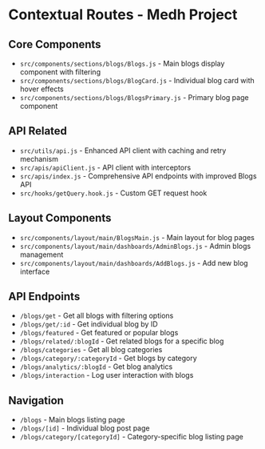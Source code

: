 # Contextual Routes - Medh Project

## Core Components
- `src/components/sections/blogs/Blogs.js` - Main blogs display component with filtering
- `src/components/sections/blogs/BlogCard.js` - Individual blog card with hover effects
- `src/components/sections/blogs/BlogsPrimary.js` - Primary blog page component

## API Related
- `src/utils/api.js` - Enhanced API client with caching and retry mechanism
- `src/apis/apiClient.js` - API client with interceptors
- `src/apis/index.js` - Comprehensive API endpoints with improved Blogs API
- `src/hooks/getQuery.hook.js` - Custom GET request hook

## Layout Components
- `src/components/layout/main/BlogsMain.js` - Main layout for blog pages
- `src/components/layout/main/dashboards/AdminBlogs.js` - Admin blogs management
- `src/components/layout/main/dashboards/AddBlogs.js` - Add new blog interface

## API Endpoints
- `/blogs/get` - Get all blogs with filtering options
- `/blogs/get/:id` - Get individual blog by ID
- `/blogs/featured` - Get featured or popular blogs
- `/blogs/related/:blogId` - Get related blogs for a specific blog
- `/blogs/categories` - Get all blog categories
- `/blogs/category/:categoryId` - Get blogs by category
- `/blogs/analytics/:blogId` - Get blog analytics
- `/blogs/interaction` - Log user interaction with blogs

## Navigation
- `/blogs` - Main blogs listing page
- `/blogs/[id]` - Individual blog post page
- `/blogs/category/[categoryId]` - Category-specific blog listing page 